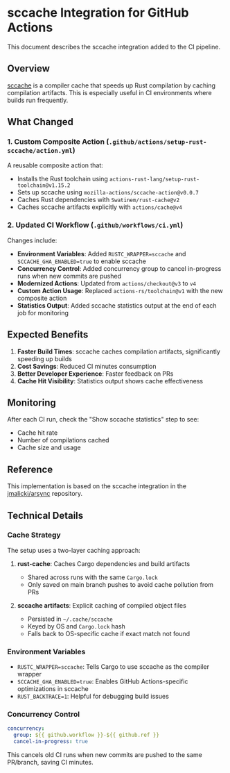 # sccache Integration for GitHub Actions

This document describes the sccache integration added to the CI pipeline.

## Overview

[sccache](https://github.com/mozilla/sccache) is a compiler cache that speeds up Rust compilation by caching compilation artifacts. This is especially useful in CI environments where builds run frequently.

## What Changed

### 1. Custom Composite Action (`.github/actions/setup-rust-sccache/action.yml`)

A reusable composite action that:
- Installs the Rust toolchain using `actions-rust-lang/setup-rust-toolchain@v1.15.2`
- Sets up sccache using `mozilla-actions/sccache-action@v0.0.7`
- Caches Rust dependencies with `Swatinem/rust-cache@v2`
- Caches sccache artifacts explicitly with `actions/cache@v4`

### 2. Updated CI Workflow (`.github/workflows/ci.yml`)

Changes include:
- **Environment Variables**: Added `RUSTC_WRAPPER=sccache` and `SCCACHE_GHA_ENABLED=true` to enable sccache
- **Concurrency Control**: Added concurrency group to cancel in-progress runs when new commits are pushed
- **Modernized Actions**: Updated from `actions/checkout@v3` to `v4`
- **Custom Action Usage**: Replaced `actions-rs/toolchain@v1` with the new composite action
- **Statistics Output**: Added sccache statistics output at the end of each job for monitoring

## Expected Benefits

1. **Faster Build Times**: sccache caches compilation artifacts, significantly speeding up builds
2. **Cost Savings**: Reduced CI minutes consumption
3. **Better Developer Experience**: Faster feedback on PRs
4. **Cache Hit Visibility**: Statistics output shows cache effectiveness

## Monitoring

After each CI run, check the "Show sccache statistics" step to see:
- Cache hit rate
- Number of compilations cached
- Cache size and usage

## Reference

This implementation is based on the sccache integration in the [jmalicki/arsync](https://github.com/jmalicki/arsync) repository.

## Technical Details

### Cache Strategy

The setup uses a two-layer caching approach:

1. **rust-cache**: Caches Cargo dependencies and build artifacts
   - Shared across runs with the same `Cargo.lock`
   - Only saved on main branch pushes to avoid cache pollution from PRs

2. **sccache artifacts**: Explicit caching of compiled object files
   - Persisted in `~/.cache/sccache`
   - Keyed by OS and `Cargo.lock` hash
   - Falls back to OS-specific cache if exact match not found

### Environment Variables

- `RUSTC_WRAPPER=sccache`: Tells Cargo to use sccache as the compiler wrapper
- `SCCACHE_GHA_ENABLED=true`: Enables GitHub Actions-specific optimizations in sccache
- `RUST_BACKTRACE=1`: Helpful for debugging build issues

### Concurrency Control

```yaml
concurrency:
  group: ${{ github.workflow }}-${{ github.ref }}
  cancel-in-progress: true
```

This cancels old CI runs when new commits are pushed to the same PR/branch, saving CI minutes.

